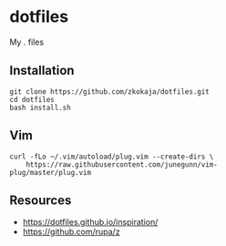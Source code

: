 # dotfiles

My . files

## Installation

```shell
git clone https://github.com/zkokaja/dotfiles.git
cd dotfiles
bash install.sh
```

## Vim 

```shell
curl -fLo ~/.vim/autoload/plug.vim --create-dirs \
    https://raw.githubusercontent.com/junegunn/vim-plug/master/plug.vim
```

## Resources

- https://dotfiles.github.io/inspiration/
- https://github.com/rupa/z
